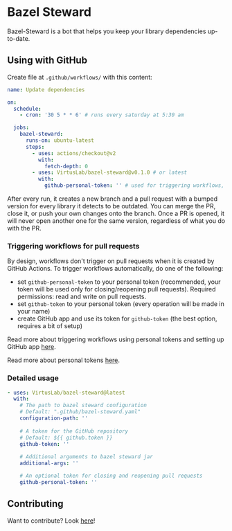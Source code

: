 # Bazel Steward

Bazel-Steward is a bot that helps you keep your library dependencies up-to-date.

## Using with GitHub
Create file at  `.github/workflows/` with this content:
```yaml
name: Update dependencies

on:
  schedule:
    - cron: '30 5 * * 6' # runs every saturday at 5:30 am

  jobs:
    bazel-steward:
      runs-on: ubuntu-latest
      steps:
        - uses: actions/checkout@v2
          with:
            fetch-depth: 0
        - uses: VirtusLab/bazel-steward@v0.1.0 # or latest
          with:
            github-personal-token: '' # used for triggering workflows, read below
```

After every run, it creates a new branch and a pull request with a bumped version for every library it detects to be outdated.
You can merge the PR, close it, or push your own changes onto the branch.
Once a PR is opened, it will never open another one for the same version, regardless of what you do with the PR.

### Triggering workflows for pull requests

By design, workflows don't trigger on pull requests when it is created by GitHub Actions.
To trigger workflows automatically, do one of the following:
* set `github-personal-token` to your personal token (recommended, your token will be used only for closing/reopening pull requests). 
Required permissions: read and write on pull requests.
* set `github-token` to your personal token (every operation will be made in your name)
* create GitHub app and use its token for `github-token` (the best option, requires a bit of setup)

Read more about triggering workflows using personal tokens and setting up GitHub app [here](https://github.com/peter-evans/create-pull-request/blob/main/docs/concepts-guidelines.md#triggering-further-workflow-runs). 

Read more about personal tokens [here](https://docs.github.com/en/authentication/keeping-your-account-and-data-secure/creating-a-personal-access-token).

### Detailed usage
```yaml
- uses: VirtusLab/bazel-steward@latest
  with:
    # The path to bazel steward configuration
    # Default: ".github/bazel-steward.yaml"
    configuration-path: ''
    
    # A token for the GitHub repository
    # Default: ${{ github.token }}
    github-token: ''
    
    # Additional arguments to bazel steward jar
    additional-args: ''

    # An optional token for closing and reopening pull requests
    github-personal-token: ''
```

## Contributing

Want to contribute? Look [here](CONTRIBUTING.md)!